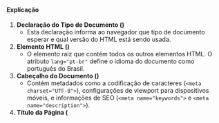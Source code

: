 #### Explicação

1. **Declaração do Tipo de Documento (<!DOCTYPE html>)**
   - Esta declaração informa ao navegador que tipo de documento esperar e qual versão do HTML está sendo usada.
2. **Elemento HTML (<html>)**
   - O elemento raiz que contém todos os outros elementos HTML. O atributo `lang="pt-br"` define o idioma do documento como português do Brasil.
3. **Cabeçalho do Documento (<head>)**
   - Contém metadados como a codificação de caracteres (`<meta charset="UTF-8">`), configurações de viewport para dispositivos móveis, e informações de SEO (`<meta name="keywords">` e `<meta name="description">`).
4. **Título da Página (<title>)**
   - Define o título que será exibido na aba do navegador.
5. **Tags de Texto e Links no <body>**
   - **<h1> to <h6>**: Usadas para definir cabeçalhos, do maior ao menor.
   - **<p>**: Define um parágrafo.
   - **<a>**: Define um hiperlink.
   - **<blockquote>**: Define uma citação longa de outra fonte.
   - **<cite>**: Define a referência a uma fonte criativa.
   - **<code>**: Define um pedaço de código de computador.
   - **<pre>**: Define texto pré-formatado.
   - **<strong>**: Define texto importante em negrito.
   - **<em>**: Define ênfase no texto (geralmente itálico).
   - **<b>**: Define texto em negrito.
   - **<i>**: Define texto em itálico.
   - **<mark>**: Define texto marcado ou destacado por razões de referência.
   - **<time>**: Define uma data/hora específica.
   - **<img>**: Insere uma imagem no documento. Requer atributos como `src` (caminho da imagem) e `alt` (texto alternativo).
   - **<figure>**: Usado para incorporar conteúdo de mídia como imagens, diagramas e gráficos, com contexto opcional provido por `<figcaption>`.
   - **<figcaption>**: Fornece legenda para o conteúdo de `<figure>`, explicando ou contextualizando o elemento ao qual está associado.

---

### Exercícios

1. **Crie a Estrutura Básica de um Documento HTML**
   - Crie um novo documento HTML com a estrutura básica, incluindo `<!DOCTYPE html>`, `<html>`, `<head>`, `<title>`, e `<body>`.
2. **Adicione Metadados**
   - Adicione metadados no `<head>`, incluindo charset, viewport, keywords e description.
3. **Insira um Parágrafo e uma Imagem**
   - Dentro do `<body>`, adicione um parágrafo (`<p>`) com algum texto e uma imagem (`<img src="url-da-imagem" alt="Descrição da imagem">`).
4. **Crie uma Lista Não Ordenada**
   - Adicione uma lista não ordenada (`<ul>`) com três itens (`<li>`).
5. **Adicione Elementos de Texto e Links**
   - No `<body>`, adicione elementos de texto e links usando `<h1> a <h6>`, `<p>`, `<a>`, `<blockquote>`, `<cite>`, `<code>`, `<pre>`, `<strong>`, `<em>`, `<b>`, `<i>`, `<mark>`, `<time>`, `<img>`, `<figure>`, e `<figcaption>`.
6. **Estilize um Elemento com CSS**
   - Crie um estilo CSS para o elemento `<pre>` e aplique uma cor de fundo clara, uma borda e arredondamento nos cantos.

---

[⏮️](4-content-grouping.md)[⏭️](5-texts-links.md)

